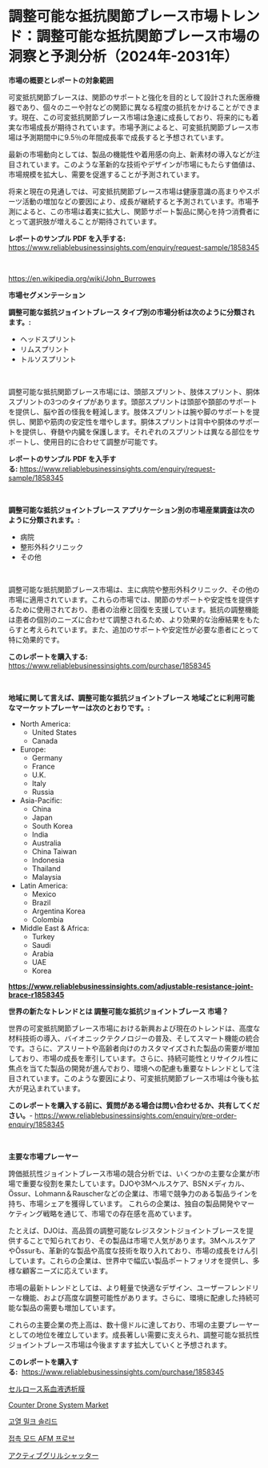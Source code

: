 <p><h1>調整可能な抵抗関節ブレース市場トレンド：調整可能な抵抗関節ブレース市場の洞察と予測分析（2024年-2031年）</h1></p><p><strong>市場の概要とレポートの対象範囲</strong></p>
<p><p>可変抵抗関節ブレースは、関節のサポートと強化を目的として設計された医療機器であり、個々のニーや肘などの関節に異なる程度の抵抗をかけることができます。現在、この可変抵抗関節ブレース市場は急速に成長しており、将来的にも着実な市場成長が期待されています。市場予測によると、可変抵抗関節ブレース市場は予測期間中に9.5％の年間成長率で成長すると予想されています。</p><p>最新の市場動向としては、製品の機能性や着用感の向上、新素材の導入などが注目されています。このような革新的な技術やデザインが市場にもたらす価値は、市場規模を拡大し、需要を促進することが予測されています。</p><p>将来と現在の見通しでは、可変抵抗関節ブレース市場は健康意識の高まりやスポーツ活動の増加などの要因により、成長が継続すると予測されています。市場予測によると、この市場は着実に拡大し、関節サポート製品に関心を持つ消費者にとって選択肢が増えることが期待されています。</p></p>
<p><strong>レポートのサンプル PDF を入手する:</strong> <a href="https://www.reliablebusinessinsights.com/enquiry/request-sample/1858345">https://www.reliablebusinessinsights.com/enquiry/request-sample/1858345</a></p>
<p>&nbsp;</p>
<p><a href="https://en.wikipedia.org/wiki/John_Burrowes">https://en.wikipedia.org/wiki/John_Burrowes</a></p>
<p><strong>市場セグメンテーション</strong></p>
<p><strong>調整可能な抵抗ジョイントブレース タイプ別の市場分析は次のように分類されます。:</strong></p>
<p><ul><li>ヘッドスプリント</li><li>リムスプリント</li><li>トルソスプリント</li></ul></p>
<p>&nbsp;</p>
<p><p>調整可能な抵抗関節ブレース市場には、頭部スプリント、肢体スプリント、胴体スプリントの3つのタイプがあります。頭部スプリントは頭部や頚部のサポートを提供し、脳や首の怪我を軽減します。肢体スプリントは腕や脚のサポートを提供し、関節や筋肉の安定性を増やします。胴体スプリントは背中や胴体のサポートを提供し、脊髄や内臓を保護します。それぞれのスプリントは異なる部位をサポートし、使用目的に合わせて調整が可能です。</p></p>
<p><strong>レポートのサンプル PDF を入手する:</strong>&nbsp;<a href="https://www.reliablebusinessinsights.com/enquiry/request-sample/1858345">https://www.reliablebusinessinsights.com/enquiry/request-sample/1858345</a></p>
<p>&nbsp;</p>
<p><strong> 調整可能な抵抗ジョイントブレース アプリケーション別の市場産業調査は次のように分類されます。:</strong></p>
<p><ul><li>病院</li><li>整形外科クリニック</li><li>その他</li></ul></p>
<p>&nbsp;</p>
<p><p>調整可能な抵抗関節ブレース市場は、主に病院や整形外科クリニック、その他の市場に適用されています。これらの市場では、関節のサポートや安定性を提供するために使用されており、患者の治療と回復を支援しています。抵抗の調整機能は患者の個別のニーズに合わせて調整されるため、より効果的な治療結果をもたらすと考えられています。また、追加のサポートや安定性が必要な患者にとって特に効果的です。</p></p>
<p><strong>このレポートを購入する:</strong>&nbsp; <a href="https://www.reliablebusinessinsights.com/purchase/1858345">https://www.reliablebusinessinsights.com/purchase/1858345</a></p>
<p>&nbsp;</p>
<p><strong>地域に関して言えば、調整可能な抵抗ジョイントブレース 地域ごとに利用可能なマーケットプレーヤーは次のとおりです。:</strong></p>
<p><ul>
    <li>
        North America:
        <ul>
            <li>United States</li>
            <li>Canada</li>
        </ul>
    </li>
    <li>
        Europe:
        <ul>
            <li>Germany</li>
            <li>France</li>
            <li>U.K.</li>
            <li>Italy</li>
            <li>Russia</li>
        </ul>
    </li>
    <li>
        Asia-Pacific:
        <ul>
            <li>China</li>
            <li>Japan</li>
            <li>South Korea</li>
            <li>India</li>
            <li>Australia</li>
            <li>China Taiwan</li>
            <li>Indonesia</li>
            <li>Thailand</li>
            <li>Malaysia</li>
        </ul>
    </li>
    <li>
        Latin America:
        <ul>
            <li>Mexico</li>
            <li>Brazil</li>
            <li>Argentina Korea</li>
            <li>Colombia</li>
        </ul>
    </li>
    <li>
        Middle East & Africa:
        <ul>
            <li>Turkey</li>
            <li>Saudi</li>
            <li>Arabia</li>
            <li>UAE</li>
            <li>Korea</li>
        </ul>
    </li>
    </ul></p>
<p><strong><a href="https://www.reliablebusinessinsights.com/adjustable-resistance-joint-brace-r1858345">https://www.reliablebusinessinsights.com/adjustable-resistance-joint-brace-r1858345</a></strong>&nbsp;</p>
<p><strong>世界の新たなトレンドとは 調整可能な抵抗ジョイントブレース 市場？</strong></p>
<p><p>世界の可変抵抗関節ブレース市場における新興および現在のトレンドは、高度な材料技術の導入、バイオニックテクノロジーの普及、そしてスマート機能の統合です。さらに、アスリートや高齢者向けのカスタマイズされた製品の需要が増加しており、市場の成長を牽引しています。さらに、持続可能性とリサイクル性に焦点を当てた製品の開発が進んでおり、環境への配慮も重要なトレンドとして注目されています。このような要因により、可変抵抗関節ブレース市場は今後も拡大が見込まれています。</p></p>
<p><strong>このレポートを購入する前に、質問がある場合は問い合わせるか、共有してください。</strong>- <a href="https://www.reliablebusinessinsights.com/enquiry/pre-order-enquiry/1858345">https://www.reliablebusinessinsights.com/enquiry/pre-order-enquiry/1858345</a></p>
<p>&nbsp;</p>
<p><strong>主要な市場プレーヤー</strong></p>
<p><p>誇価抵抗性ジョイントブレース市場の競合分析では、いくつかの主要な企業が市場で重要な役割を果たしています。DJOや3Mヘルスケア、BSNメディカル、Össur、Lohmann＆Rauscherなどの企業は、市場で競争力のある製品ラインを持ち、市場シェアを獲得しています。 これらの企業は、独自の製品開発やマーケティング戦略を通じて、市場での存在感を高めています。</p><p>たとえば、DJOは、高品質の調整可能なレジスタントジョイントブレースを提供することで知られており、その製品は市場で人気があります。3MヘルスケアやÖssurも、革新的な製品や高度な技術を取り入れており、市場の成長をけん引しています。これらの企業は、世界中で幅広い製品ポートフォリオを提供し、多様な顧客ニーズに応えています。</p><p>市場の最新トレンドとしては、より軽量で快適なデザイン、ユーザーフレンドリーな機能、および高度な調整可能性があります。さらに、環境に配慮した持続可能な製品の需要も増加しています。</p><p>これらの主要企業の売上高は、数十億ドルに達しており、市場の主要プレーヤーとしての地位を確立しています。成長著しい需要に支えられ、調整可能な抵抗性ジョイントブレース市場は今後ますます拡大していくと予想されます。</p></p>
<p><strong>このレポートを購入する:</strong>&nbsp;&nbsp;<a href="https://www.reliablebusinessinsights.com/purchase/1858345">https://www.reliablebusinessinsights.com/purchase/1858345</a></p>
<p><p><a href="https://github.com/schmahlson/Market-Research-Report-List-2/blob/main/2496652108077.md">セルロース系血液透析膜</a></p><p><a href="https://github.com/JameTravis/Market-Research-Report-List-6/blob/main/counter-drone-system-market.md">Counter Drone System Market</a></p><p><a href="https://medium.com/@willislebsack/%EA%B8%80%EB%A1%9C%EB%B2%8C-%EA%B3%A0%EC%97%B4-%EB%B0%9C%ED%9A%A8-%EC%9A%B0%EC%9C%A0-%EA%B3%A0%EC%B2%B4-%EC%8B%9C%EC%9E%A5-%ED%98%84%ED%99%A9-2024-2031-%EB%B0%8F-%EC%A7%80%EC%97%AD-%EC%A0%9C%ED%92%88-%EB%B0%8F-%EC%B5%9C%EC%A2%85-%EC%82%AC%EC%9A%A9%EB%B3%84-%EC%98%88%EC%B8%A1-f3201a4a7889">고열 밀크 솔리드</a></p><p><a href="https://github.com/Nicolasrown5/Market-Research-Report-List-1/blob/main/5090205122729.md">접촉 모드 AFM 프로브</a></p><p><a href="https://medium.com/@charityrice70/%E3%82%B0%E3%83%AD%E3%83%BC%E3%83%90%E3%83%AB%E3%82%A2%E3%82%AF%E3%83%86%E3%82%A3%E3%83%96%E3%82%B0%E3%83%AA%E3%83%AB%E3%82%B7%E3%83%A3%E3%83%83%E3%82%BF%E3%83%BC%E3%83%9E%E3%83%BC%E3%82%B1%E3%83%83%E3%83%88%E3%81%AE%E3%82%B7%E3%82%A7%E3%82%A2%E3%81%A8%E6%88%90%E9%95%B7%E6%A9%9F%E4%BC%9A-%E3%81%8A%E3%82%88%E3%81%B3%E5%B8%82%E5%A0%B4%E8%A6%8F%E6%A8%A1%E3%81%AF-2024%E5%B9%B4%E3%81%8B%E3%82%892031%E5%B9%B4%E3%81%AE%E6%9C%9F%E9%96%93%E3%81%ABcagr-6-5-%E3%81%A7%E6%88%90%E9%95%B7%E3%81%97%E3%81%A6%E3%81%84%E3%81%BE%E3%81%99-66aa655bd6b3">アクティブグリルシャッター</a></p></p>
